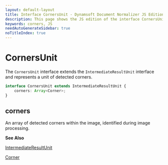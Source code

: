 ```yaml
---
layout: default-layout
title: Interface CornersUnit - Dynamsoft Document Normalizer JS Edition API Reference
description: This page shows the JS edition of the interface CornersUnit.
keywords: corners, JS
needAutoGenerateSidebar: true
noTitleIndex: true
---
```


# CornersUnit

The `CornersUnit` interface extends the `IntermediateResultUnit` interface and represents a unit of detected corners.

```ts
interface CornersUnit extends IntermediateResultUnit {
    corners: Array<Corner>;
}
```

## corners

An array of detected corners within the image, identified during image processing.

**See Also**

[IntermediateResultUnit](https://www.dynamsoft.com/capture-vision/docs/web/programming/javascript/api-reference/core/intermediate-results/intermediate-result-unit.html)

[Corner](https://www.dynamsoft.com/capture-vision/docs/web/programming/javascript/api-reference/core/basic-structures/corner.html)
